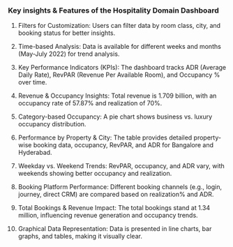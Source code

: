 ### Key insights & Features of the Hospitality Domain Dashboard

1. Filters for Customization: Users can filter data by room class, city, and booking status for better insights.


2. Time-based Analysis: Data is available for different weeks and months (May-July 2022) for trend analysis.


3. Key Performance Indicators (KPIs): The dashboard tracks ADR (Average Daily Rate), RevPAR (Revenue Per Available Room), and Occupancy % over time.


4. Revenue & Occupancy Insights: Total revenue is 1.709 billion, with an occupancy rate of 57.87% and realization of 70%.


5. Category-based Occupancy: A pie chart shows business vs. luxury occupancy distribution.


6. Performance by Property & City: The table provides detailed property-wise booking data, occupancy, RevPAR, and ADR for Bangalore and Hyderabad.


7. Weekday vs. Weekend Trends: RevPAR, occupancy, and ADR vary, with weekends showing better occupancy and realization.


8. Booking Platform Performance: Different booking channels (e.g., login, journey, direct CRM) are compared based on realization% and ADR.


9. Total Bookings & Revenue Impact: The total bookings stand at 1.34 million, influencing revenue generation and occupancy trends.


10. Graphical Data Representation: Data is presented in line charts, bar graphs, and tables, making it visually clear.

